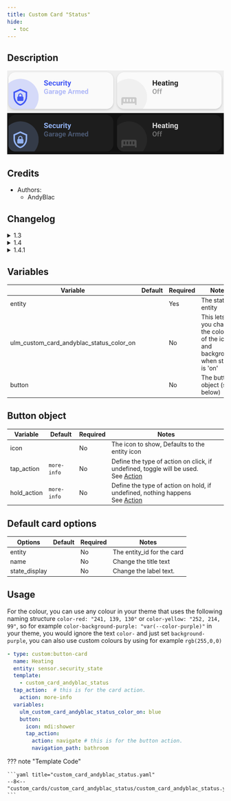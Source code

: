 ```yaml
---
title: Custom Card "Status"
hide:
  - toc
---
```

<!-- markdownlint-disable MD046 -->

## Description

![example-image-light](../../assets/img/custom_card_andyblac_status/custom_card_andyblac_status_light.png)
![example-image-dark](../../assets/img/custom_card_andyblac_status/custom_card_andyblac_status_dark.png)

## Credits

- Authors:
    - AndyBlac

## Changelog

<details>
<summary>1.3</summary>
Initial release
</details>
<details>
<summary>1.4</summary>
add support for custom colours by using `rgb()`
</details>
<details>
<summary>1.4.1</summary>
tweak entity error icon colour, so it matches the system default
</details>

## Variables

| Variable                                 | Default     | Required  | Notes                                                                          |
|------------------------------------------|-------------|-----------|--------------------------------------------------------------------------------|
| entity                                   |             | Yes       | The status entity                                                              |
| ulm_custom_card_andyblac_status_color_on |             | No        | This lets you change the colour of the icon and background, when state is 'on' |
| button                                   |             | No        | The button object (see below)                                                  |

## Button object

| Variable                                 | Default     | Required  | Notes                                                                          |
|------------------------------------------|-------------|-----------|--------------------------------------------------------------------------------|
| icon		                                 |             | No	       | The icon to show, Defaults to the entity icon                                  |
| tap_action                               | `more-info` | No        | Define the type of action on click, if undefined, toggle will be used.</br>See [Action](https://github.com/custom-cards/button-card#Action) |
| hold_action                              | `more-info` | No        | Define the type of action on hold, if undefined, nothing happens</br> See [Action](https://github.com/custom-cards/button-card#Action) |

## Default card options

| Options                                  | Default         | Required         | Notes                      |
|------------------------------------------|-----------------|------------------|----------------------------|
| entity                                   |                 | No               | The entity_id for the card |
| name                                     |                 | No               | Change the title text      |
| state_display                            |                 | No               | Change the label text.     |

## Usage

For the colour, you can use any colour in your theme that uses the following naming structure `color-red: "241, 139, 130"` or `color-yellow: "252, 214, 99"`,
so for example `color-background-purple: "var(--color-purple)"` in your theme, you would ignore the text `color-` and just set `background-purple`,
you can also use custom colours by using for example `rgb(255,0,0)`

```yaml
- type: custom:button-card
  name: Heating
  entity: sensor.security_state
  template:
    - custom_card_andyblac_status
  tap_action:  # this is for the card action.
    action: more-info
  variables:
    ulm_custom_card_andyblac_status_color_on: blue
    button:
      icon: mdi:shower
      tap_action:
        action: navigate # this is for the button action.
        navigation_path: bathroom
```

??? note "Template Code"

    ```yaml title="custom_card_andyblac_status.yaml"
    --8<-- "custom_cards/custom_card_andyblac_status/custom_card_andyblac_status.yaml"
    ```
